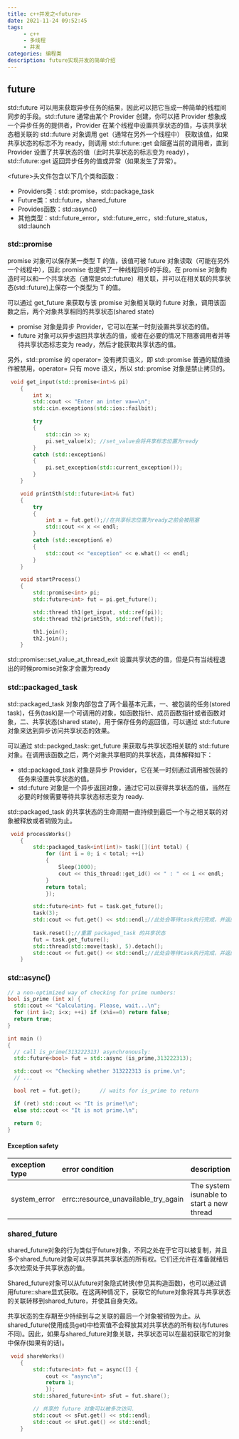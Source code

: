```yaml
---
title: c++并发之<future>
date: 2021-11-24 09:52:45
tags:
     - c++
     - 多线程
     - 并发
categories: 编程类
description: future实现并发的简单介绍
---
```


## future

std::future 可以用来获取异步任务的结果，因此可以把它当成一种简单的线程间同步的手段。std::future 通常由某个 Provider 创建，你可以把 Provider 想象成一个异步任务的提供者，Provider 在某个线程中设置共享状态的值，与该共享状态相关联的 std::future 对象调用 get（通常在另外一个线程中） 获取该值，如果共享状态的标志不为 ready，则调用 std::future::get 会阻塞当前的调用者，直到 Provider 设置了共享状态的值（此时共享状态的标志变为 ready），std::future::get 返回异步任务的值或异常（如果发生了异常）。

\<future\>头文件包含以下几个类和函数：

+ Providers类：std::promise，std::package_task
+ Future类：std::future，shared_future
+ Provides函数：std::async()
+ 其他类型：std::future_error，std::future_errc，std::future_status，std::launch

### std::promise

promise 对象可以保存某一类型 T 的值，该值可被 future 对象读取（可能在另外一个线程中），因此 promise 也提供了一种线程同步的手段。在 promise 对象构造时可以和一个共享状态（通常是std::future）相关联，并可以在相关联的共享状态(std::future)上保存一个类型为 T 的值。

可以通过 get_future 来获取与该 promise 对象相关联的 future 对象，调用该函数之后，两个对象共享相同的共享状态(shared state)

+ promise 对象是异步 Provider，它可以在某一时刻设置共享状态的值。
+ future 对象可以异步返回共享状态的值，或者在必要的情况下阻塞调用者并等待共享状态标志变为 ready，然后才能获取共享状态的值。

另外，std::promise 的 operator= 没有拷贝语义，即 std::promise 普通的赋值操作被禁用，operator= 只有 move 语义，所以 std::promise 对象是禁止拷贝的。

```c++
 void get_input(std::promise<int>& pi)
    {
        int x;
        std::cout << "Enter an inter va==\n";
        std::cin.exceptions(std::ios::failbit);

        try
        {
            std::cin >> x;
            pi.set_value(x); //set_value会将共享标志位置为ready
        }
        catch (std::exception&)
        {
            pi.set_exception(std::current_exception());
        }
    }

    void printSth(std::future<int>& fut)
    {
        try
        {
            int x = fut.get();//在共享标志位置为ready之前会被阻塞
            std::cout << x << endl;
        }
        catch (std::exception& e)
        {
            std::cout << "exception" << e.what() << endl;
        }
    }

    void startProcess()
    {
        std::promise<int> pi;
        std::future<int> fut = pi.get_future();

        std::thread th1(get_input, std::ref(pi));
        std::thread th2(printSth, std::ref(fut));

        th1.join();
        th2.join();
    }
```

std::promise::set_value_at_thread_exit 设置共享状态的值，但是只有当线程退出的时候promise对象才会置为ready

### std::packaged_task

std::packaged_task 对象内部包含了两个最基本元素，一、被包装的任务(stored task)，任务(task)是一个可调用的对象，如函数指针、成员函数指针或者函数对象，二、共享状态(shared state)，用于保存任务的返回值，可以通过 std::future 对象来达到异步访问共享状态的效果。

可以通过 std::packged_task::get_future 来获取与共享状态相关联的 std::future 对象。在调用该函数之后，两个对象共享相同的共享状态，具体解释如下：

+ std::packaged_task 对象是异步 Provider，它在某一时刻通过调用被包装的任务来设置共享状态的值。
+ std::future 对象是一个异步返回对象，通过它可以获得共享状态的值，当然在必要的时候需要等待共享状态标志变为 ready.

std::packaged_task 的共享状态的生命周期一直持续到最后一个与之相关联的对象被释放或者销毁为止。

``` c++
 void processWorks()
    {
        std::packaged_task<int(int)> task([](int total) {
            for (int i = 0; i < total; ++i)
            {
                Sleep(1000);
                cout << this_thread::get_id() << " : " << i << endl;
            }
            return total;
            });

        std::future<int> fut = task.get_future();       
        task(3);
        std::cout << fut.get() << std::endl;//此处会等待task执行完成，并返回结果
        
        task.reset();//重置 packaged_task 的共享状态 
        fut = task.get_future();
        std::thread(std::move(task), 5).detach();
        std::cout << fut.get() << std::endl;//此处会等待task执行完成，并返回结果
    }
```

### std::async()

```c++
// a non-optimized way of checking for prime numbers:
bool is_prime (int x) {
  std::cout << "Calculating. Please, wait...\n";
  for (int i=2; i<x; ++i) if (x%i==0) return false;
  return true;
}

int main ()
{
  // call is_prime(313222313) asynchronously:
  std::future<bool> fut = std::async (is_prime,313222313);

  std::cout << "Checking whether 313222313 is prime.\n";
  // ...

  bool ret = fut.get();      // waits for is_prime to return

  if (ret) std::cout << "It is prime!\n";
  else std::cout << "It is not prime.\n";

  return 0;
}
```

#### Exception safety

| exception type | error condition | description|
| :------------- | :--------------- | :--------- |
| system_error | errc::resource_unavailable_try_again | The system isunable to start a new thread |

### shared_future

shared_future对象的行为类似于future对象，不同之处在于它可以被复制，并且多个shared_future对象可以共享其共享状态的所有权。它们还允许在准备就绪后多次检索处于共享状态的值。

Shared_future对象可以从future对象隐式转换(参见其构造函数)，也可以通过调用future::share显式获取。在这两种情况下，获取它的future对象将其与共享状态的关联转移到shared_future，并使其自身失效。

共享状态的生存期至少持续到与之关联的最后一个对象被销毁为止。从shared_future(使用成员get)中检索值不会释放其对共享状态的所有权(与futures不同)。因此，如果与shared_future对象关联，共享状态可以在最初获取它的对象中保存(如果有的话)。

```c++
 void shareWorks()
    {
        std::future<int> fut = async([] {
            cout << "async\n";
            return 1;
            });
        std::shared_future<int> sFut = fut.share();

        // 共享的 future 对象可以被多次访问.
        std::cout << sFut.get() << std::endl;
        std::cout << sFut.get() << std::endl;
    }
```
